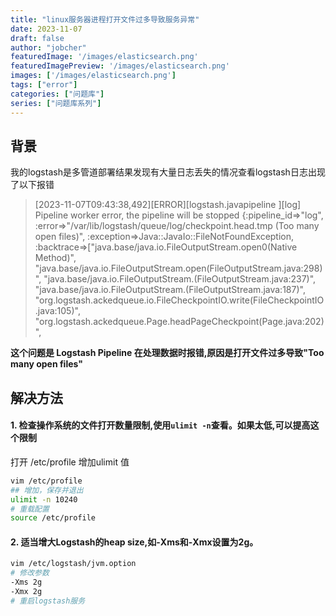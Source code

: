 ```yaml
---
title: "linux服务器进程打开文件过多导致服务异常"
date: 2023-11-07
draft: false
author: "jobcher"
featuredImage: '/images/elasticsearch.png'
featuredImagePreview: '/images/elasticsearch.png'
images: ['/images/elasticsearch.png']
tags: ["error"]
categories: ["问题库"]
series: ["问题库系列"]
---
```

## 背景
我的logstash是多管道部署结果发现有大量日志丢失的情况查看logstash日志出现了以下报错

>[2023-11-07T09:43:38,492][ERROR][logstash.javapipeline    ][log] Pipeline worker error, the pipeline will be stopped {:pipeline_id=>"log", :error=>"/var/lib/logstash/queue/log/checkpoint.head.tmp (Too many open files)", :exception=>Java::JavaIo::FileNotFoundException, :backtrace=>["java.base/java.io.FileOutputStream.open0(Native Method)", "java.base/java.io.FileOutputStream.open(FileOutputStream.java:298)", "java.base/java.io.FileOutputStream.<init>(FileOutputStream.java:237)", "java.base/java.io.FileOutputStream.<init>(FileOutputStream.java:187)", "org.logstash.ackedqueue.io.FileCheckpointIO.write(FileCheckpointIO.java:105)", "org.logstash.ackedqueue.Page.headPageCheckpoint(Page.java:202)", 

**这个问题是 Logstash Pipeline 在处理数据时报错,原因是打开文件过多导致"Too many open files"**  
  
## 解决方法
#### 1. 检查操作系统的文件打开数量限制,使用`ulimit -n`查看。如果太低,可以提高这个限制
打开 /etc/profile 增加ulimit 值
```sh
vim /etc/profile
## 增加，保存并退出
ulimit -n 10240
# 重载配置
source /etc/profile
```

#### 2. 适当增大Logstash的heap size,如-Xms和-Xmx设置为2g。
```sh
vim /etc/logstash/jvm.option
# 修改参数
-Xms 2g
-Xmx 2g
# 重启logstash服务
```